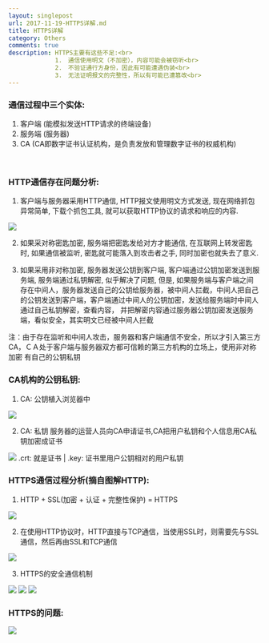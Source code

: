 ```yaml
---
layout: singlepost
url: 2017-11-19-HTTPS详解.md
title: HTTPS详解
category: Others
comments: true
description: HTTPS主要有这些不足:<br>
             1.　通信使用明文（不加密），内容可能会被窃听<br> 
             2.　不验证通行方身份，因此有可能遭遇伪装<br>
             3.　无法证明报文的完整性，所以有可能已遭篡改<br>
---
```


### 通信过程中三个实体:
1. 客户端 (能模拟发送HTTP请求的终端设备)
2. 服务端 (服务器)
3. CA (CA即数字证书认证机构，是负责发放和管理数字证书的权威机构)
<br>

### HTTP通信存在问题分析:
1. 客户端与服务器采用HTTP通信, HTTP报文使用明文方式发送, 现在网络抓包异常简单, 下载个抓包工具, 就可以获取HTTP协议的请求和响应的内容.
<img src="/uploads/抓包结果.jpg" class="img-responsive img-rounded" />

2. 如果采对称密匙加密, 服务端把密匙发给对方才能通信, 在互联网上转发密匙时, 如果通信被监听, 密匙就可能落入到攻击者之手, 同时加密也就失去了意义.

3. 如果采用非对称加密, 服务器发送公钥到客户端, 客户端通过公钥加密发送到服务端, 服务端通过私钥解密, 似乎解决了问题, 但是, 如果服务端与客户端之间
存在中间人，服务器发送自己的公钥给服务器，被中间人拦截，中间人把自己的公钥发送到客户端，客户端通过中间人的公钥加密，发送给服务端时中间人通过自己私钥解密，查看内容，
并把解密内容通过服务器公钥加密发送服务端，看似安全，其实明文已经被中间人拦截

注：由于存在监听和中间人攻击，服务器和客户端通信不安全，所以才引入第三方CA，ＣＡ处于客户端与服务器双方都可信赖的第三方机构的立场上，使用非对称加密
有自己的公钥私钥
<br>

### CA机构的公钥私钥:
1. CA: 公钥植入浏览器中
<img src="/uploads/HTTPS证书.png" class="img-responsive img-rounded" />

2. CA: 私钥 
服务器的运营人员向CA申请证书,CA把用户私钥和个人信息用CA私钥加密成证书
<img src="/uploads/CA证书.png" class="img-responsive img-rounded" />
.crt: 就是证书 | .key: 证书里用户公钥相对的用户私钥
<br>
      
### HTTPS通信过程分析(摘自图解HTTP):
1. HTTP + SSL(加密 + 认证 + 完整性保护) = HTTPS
<img src="/uploads/图解HTTPS之SSL.png" class="img-responsive img-rounded" />

2. 在使用HTTP协议时，HTTP直接与TCP通信，当使用SSL时，则需要先与SSL通信，然后再由SSL和TCP通信
<img src="/uploads/图解HTTPS之使用HTTPS通信.png" class="img-responsive img-rounded" />

3. HTTPS的安全通信机制
<img src="/uploads/HTTPS的安全通道机制.png" class="img-responsive img-rounded" />
<img src="/uploads/HTTPS通信1.png" class="img-responsive img-rounded" />
<img src="/uploads/HTTPS通信2.png" class="img-responsive img-rounded" />
<br>

### HTTPS的问题:
<img src="/uploads/HTTPS问题.png" class="img-responsive img-rounded" />






      
      
      
      
      
 